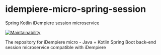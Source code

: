 # idempiere-micro-spring-session
Spring Kotlin iDempiere session microservice 

[![Maintainability](https://api.codeclimate.com/v1/badges/6cdebdc799bca7a46086/maintainability)](https://codeclimate.com/github/iDempiere-micro/idempiere-micro-spring-session/maintainability)

The repository for iDempiere micro - Java + Kotlin Spring Boot back-end session microservice compatible with iDempiere 
